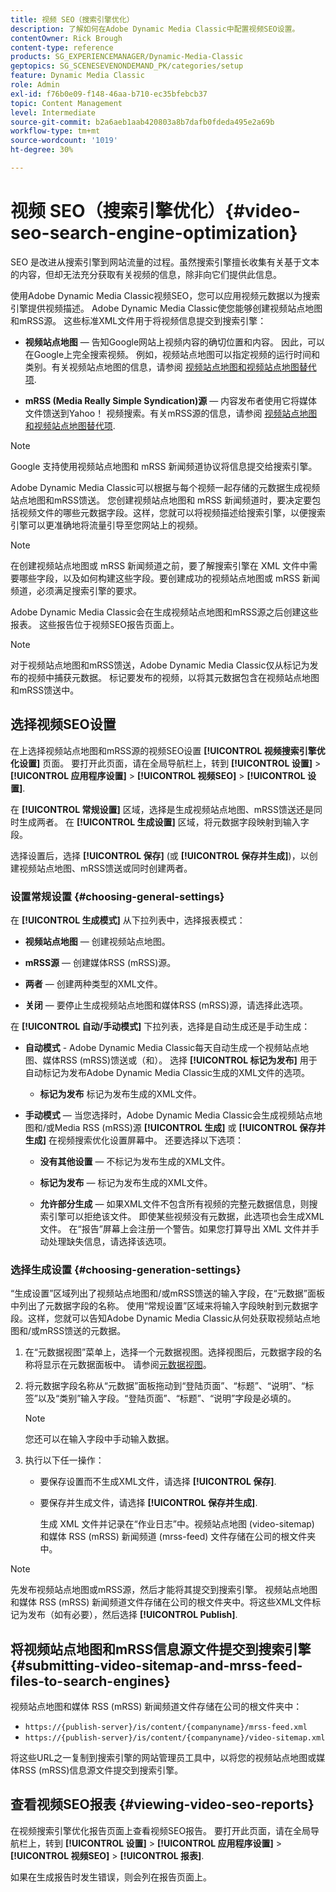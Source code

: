 ```yaml
---
title: 视频 SEO（搜索引擎优化）
description: 了解如何在Adobe Dynamic Media Classic中配置视频SEO设置。
contentOwner: Rick Brough
content-type: reference
products: SG_EXPERIENCEMANAGER/Dynamic-Media-Classic
geptopics: SG_SCENESEVENONDEMAND_PK/categories/setup
feature: Dynamic Media Classic
role: Admin
exl-id: f76b0e09-f148-46aa-b710-ec35bfebcb37
topic: Content Management
level: Intermediate
source-git-commit: b2a6aeb1aab420803a8b7dafb0fdeda495e2a69b
workflow-type: tm+mt
source-wordcount: '1019'
ht-degree: 30%

---
```


# 视频 SEO（搜索引擎优化）{#video-seo-search-engine-optimization}

SEO 是改进从搜索引擎到网站流量的过程。虽然搜索引擎擅长收集有关基于文本的内容，但却无法充分获取有关视频的信息，除非向它们提供此信息。

使用Adobe Dynamic Media Classic视频SEO，您可以应用视频元数据以为搜索引擎提供视频描述。 Adobe Dynamic Media Classic使您能够创建视频站点地图和mRSS源。 这些标准XML文件用于将视频信息提交到搜索引擎：

* **视频站点地图**  — 告知Google网站上视频内容的确切位置和内容。 因此，可以在Google上完全搜索视频。 例如，视频站点地图可以指定视频的运行时间和类别。有关视频站点地图的信息，请参阅 [视频站点地图和视频站点地图替代项](https://developers.google.com/search/docs/crawling-indexing/sitemaps/video-sitemaps?visit_id=637558394348624754-567115452&amp;rd=1).

* **mRSS (Media Really Simple Syndication)源**  — 内容发布者使用它将媒体文件馈送到Yahoo！ 视频搜索。有关mRSS源的信息，请参阅 [视频站点地图和视频站点地图替代项](https://developers.google.com/search/docs/crawling-indexing/sitemaps/video-sitemaps?visit_id=637558394348624754-567115452&amp;rd=1).

>[!NOTE]
>
>Google 支持使用视频站点地图和 mRSS 新闻频道协议将信息提交给搜索引擎。

Adobe Dynamic Media Classic可以根据与每个视频一起存储的元数据生成视频站点地图和mRSS馈送。 您创建视频站点地图和 mRSS 新闻频道时，要决定要包括视频文件的哪些元数据字段。这样，您就可以将视频描述给搜索引擎，以便搜索引擎可以更准确地将流量引导至您网站上的视频。

>[!NOTE]
>
>在创建视频站点地图或 mRSS 新闻频道之前，要了解搜索引擎在 XML 文件中需要哪些字段，以及如何构建这些字段。要创建成功的视频站点地图或 mRSS 新闻频道，必须满足搜索引擎的要求。

Adobe Dynamic Media Classic会在生成视频站点地图和mRSS源之后创建这些报表。 这些报告位于视频SEO报告页面上。

>[!NOTE]
>
>对于视频站点地图和mRSS馈送，Adobe Dynamic Media Classic仅从标记为发布的视频中捕获元数据。 标记要发布的视频，以将其元数据包含在视频站点地图和mRSS馈送中。

## 选择视频SEO设置

在上选择视频站点地图和mRSS源的视频SEO设置 **[!UICONTROL 视频搜索引擎优化设置]** 页面。 要打开此页面，请在全局导航栏上，转到 **[!UICONTROL 设置]** > **[!UICONTROL 应用程序设置]** > **[!UICONTROL 视频SEO]** > **[!UICONTROL 设置]**.

在 **[!UICONTROL 常规设置]** 区域，选择是生成视频站点地图、mRSS馈送还是同时生成两者。 在 **[!UICONTROL 生成设置]** 区域，将元数据字段映射到输入字段。

选择设置后，选择 **[!UICONTROL 保存]** (或 **[!UICONTROL 保存并生成]**)，以创建视频站点地图、mRSS馈送或同时创建两者。

### 设置常规设置 {#choosing-general-settings}

在 **[!UICONTROL 生成模式]** 从下拉列表中，选择报表模式：

* **视频站点地图**  — 创建视频站点地图。

* **mRSS源**  — 创建媒体RSS (mRSS)源。

* **两者**  — 创建两种类型的XML文件。

* **关闭**  — 要停止生成视频站点地图和媒体RSS (mRSS)源，请选择此选项。

在 **[!UICONTROL 自动/手动模式]** 下拉列表，选择是自动生成还是手动生成：

* **自动模式** - Adobe Dynamic Media Classic每天自动生成一个视频站点地图、媒体RSS (mRSS)馈送或（和）。 选择 **[!UICONTROL 标记为发布]** 用于自动标记为发布Adobe Dynamic Media Classic生成的XML文件的选项。

   * **标记为发布** 标记为发布生成的XML文件。

* **手动模式**  — 当您选择时，Adobe Dynamic Media Classic会生成视频站点地图和/或Media RSS (mRSS)源 **[!UICONTROL 生成]** 或 **[!UICONTROL 保存并生成]** 在视频搜索优化设置屏幕中。 还要选择以下选项：

   * **没有其他设置**  — 不标记为发布生成的XML文件。

   * **标记为发布**  — 标记为发布生成的XML文件。

   * **允许部分生成**  — 如果XML文件不包含所有视频的完整元数据信息，则搜索引擎可以拒绝该文件。 即使某些视频没有元数据，此选项也会生成XML文件。 在“报告”屏幕上会注册一个警告。如果您打算导出 XML 文件并手动处理缺失信息，请选择该选项。

### 选择生成设置 {#choosing-generation-settings}

“生成设置”区域列出了视频站点地图和/或mRSS馈送的输入字段，在“元数据”面板中列出了元数据字段的名称。 使用“常规设置”区域来将输入字段映射到元数据字段。这样，您就可以告知Adobe Dynamic Media Classic从何处获取视频站点地图和/或mRSS馈送的元数据。

1. 在“元数据视图”菜单上，选择一个元数据视图。选择视图后，元数据字段的名称将显示在元数据面板中。
请参阅[元数据视图](application-setup.md#metadata_views)。
1. 将元数据字段名称从“元数据”面板拖动到“登陆页面”、“标题”、“说明”、“标签”以及“类别”输入字段。“登陆页面”、“标题”、“说明”字段是必填的。

   >[!NOTE]
   >
   >您还可以在输入字段中手动输入数据。

1. 执行以下任一操作：

   * 要保存设置而不生成XML文件，请选择 **[!UICONTROL 保存]**.
   * 要保存并生成文件，请选择 **[!UICONTROL 保存并生成]**.

     生成 XML 文件并记录在“作业日志”中。视频站点地图 (video-sitemap) 和媒体 RSS (mRSS) 新闻频道 (mrss-feed) 文件存储在公司的根文件夹中。

>[!NOTE]
>
>先发布视频站点地图或mRSS源，然后才能将其提交到搜索引擎。 视频站点地图和媒体 RSS (mRSS) 新闻频道文件存储在公司的根文件夹中。将这些XML文件标记为发布（如有必要），然后选择 **[!UICONTROL Publish]**.

## 将视频站点地图和mRSS信息源文件提交到搜索引擎 {#submitting-video-sitemap-and-mrss-feed-files-to-search-engines}

视频站点地图和媒体 RSS (mRSS) 新闻频道文件存储在公司的根文件夹中：

* `https://{publish-server}/is/content/{companyname}/mrss-feed.xml`
* `https://{publish-server}/is/content/{companyname}/video-sitemap.xml`

将这些URL之一复制到搜索引擎的网站管理员工具中，以将您的视频站点地图或媒体RSS (mRSS)信息源文件提交到搜索引擎。

## 查看视频SEO报表 {#viewing-video-seo-reports}

在视频搜索引擎优化报告页面上查看视频SEO报告。 要打开此页面，请在全局导航栏上，转到 **[!UICONTROL 设置]** > **[!UICONTROL 应用程序设置]** > **[!UICONTROL 视频SEO]** > **[!UICONTROL 报表]**.

如果在生成报告时发生错误，则会列在报告页面上。
